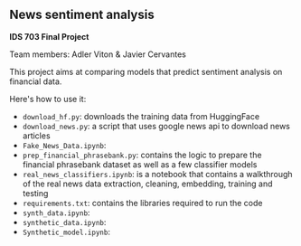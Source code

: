 ## News sentiment analysis

**IDS 703 Final Project**

Team members: Adler Viton & Javier Cervantes


This project aims at comparing models that predict sentiment analysis on financial data. 

Here's how to use it:

-  `download_hf.py`: downloads the training data from HuggingFace
-  `download_news.py`: a script that uses google news api to download news articles
-  `Fake_News_Data.ipynb`:
-  `prep_financial_phrasebank.py`: contains the logic to prepare the financial phrasebank dataset as well as a few classifier models
-  `real_news_classifiers.ipynb`: is a notebook that contains a walkthrough of the real news data extraction, cleaning, embedding, training and testing
-  `requirements.txt`: contains the libraries required to run the code
-  `synth_data.ipynb`:
-  `synthetic_data.ipynb`:
-  `Synthetic_model.ipynb`:



